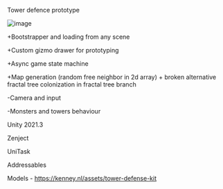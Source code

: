 Tower defence prototype

![image](https://github.com/MaximMelnikov/TowerDefence/assets/22167042/6e2e981e-b407-4d76-a048-0f81746883a9)

+Bootstrapper and loading from any scene

+Custom gizmo drawer for prototyping

+Async game state machine

+Map generation (random free neighbor in 2d array) + broken alternative fractal tree colonization in fractal tree branch

-Camera and input

-Monsters and towers behaviour


Unity 2021.3

Zenject

UniTask

Addressables

Models - https://kenney.nl/assets/tower-defense-kit
